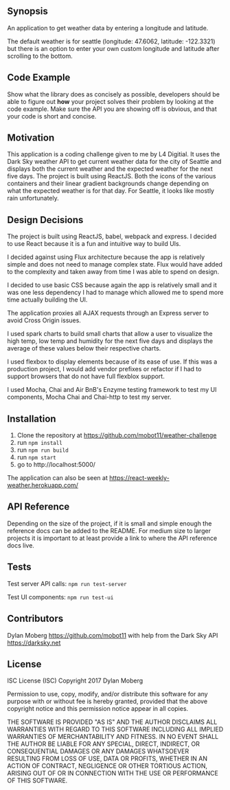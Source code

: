 ## Synopsis

An application to get weather data by entering a longitude and latitude.

The default weather is for seattle (longitude: 47.6062, latitude: -122.3321) but there is an option to enter your own custom longitude and latitude after scrolling to the bottom.

## Code Example

Show what the library does as concisely as possible, developers should be able to figure out **how** your project solves their problem by looking at the code example. Make sure the API you are showing off is obvious, and that your code is short and concise.

## Motivation

This application is a coding challenge given to me by L4 Digitial. It uses the Dark Sky weather API to get current weather data for the city of Seattle and displays both the current weather and the expected weather for the next five days. The project is built using ReactJS. Both the icons of the various containers and their linear gradient backgrounds change depending on what the expected weather is for that day. For Seattle, it looks like mostly rain unfortunately.

## Design Decisions

The project is built using ReactJS, babel, webpack and express. I decided to use React because it is a fun and intuitive way to build UIs. 

I decided against using Flux architecture because the app is relatively simple and does not need to manage complex state. Flux would have added to the complexity and taken away from time I was able to spend on design.

I decided to use basic CSS because again the app is relatively small and it was one less dependency I had to manage which allowed me to spend more time actually building the UI.

The application proxies all AJAX requests through an Express server to avoid Cross Origin issues.

I used spark charts to build small charts that allow a user to visualize the high temp, low temp and humidity for the next five days and displays the average of these values below their respective charts.

I used flexbox to display elements because of its ease of use. If this was a production project, I would add vendor prefixes or refactor if I had to support browsers that do not have full flexblox support.

I used Mocha, Chai and Air BnB's Enzyme testing framework to test my UI components, Mocha Chai and Chai-http to test my server.



## Installation

1) Clone the repository at https://github.com/mobot11/weather-challenge
2) run `npm install`
3) run `npm run build`
4) run `npm start`
5) go to http://localhost:5000/

The application can also be seen at https://react-weekly-weather.herokuapp.com/

## API Reference

Depending on the size of the project, if it is small and simple enough the reference docs can be added to the README. For medium size to larger projects it is important to at least provide a link to where the API reference docs live.

## Tests

Test server API calls: `npm run test-server`

Test UI components: `npm run test-ui`

## Contributors

Dylan Moberg https://github.com/mobot11 with help from the Dark Sky API https://darksky.net

## License

ISC License (ISC)
Copyright 2017 Dylan Moberg

Permission to use, copy, modify, and/or distribute this software for any purpose with or without fee is hereby granted, provided that the above copyright notice and this permission notice appear in all copies.

THE SOFTWARE IS PROVIDED "AS IS" AND THE AUTHOR DISCLAIMS ALL WARRANTIES WITH REGARD TO THIS SOFTWARE INCLUDING ALL IMPLIED WARRANTIES OF MERCHANTABILITY AND FITNESS. IN NO EVENT SHALL THE AUTHOR BE LIABLE FOR ANY SPECIAL, DIRECT, INDIRECT, OR CONSEQUENTIAL DAMAGES OR ANY DAMAGES WHATSOEVER RESULTING FROM LOSS OF USE, DATA OR PROFITS, WHETHER IN AN ACTION OF CONTRACT, NEGLIGENCE OR OTHER TORTIOUS ACTION, ARISING OUT OF OR IN CONNECTION WITH THE USE OR PERFORMANCE OF THIS SOFTWARE.
